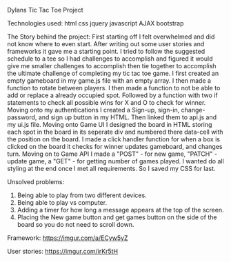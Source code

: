 Dylans Tic Tac Toe Project

Technologies used:
html
css
jquery
javascript
AJAX
bootstrap

The Story behind the project:
First starting off I felt overwhelmed and did not know where to even start. After writing out some user stories and frameworks it gave me a starting point. I tried to follow the suggested schedule to a tee so I had challenges to accomplish and figured it would give me smaller challenges to accomplish then tie together to accomplish the ultimate challenge of completing my tic tac toe game. I first created an empty gameboard in my game.js file with an empty array. I then made a function to rotate between players. I then made a function to not be able to add or replace a already occupied spot. Followed by a function with two if statements to check all possible wins for X and O to check for winner. Moving onto my authentications I created a Sign-up, sign-in, change-password, and sign up button in my HTML. Then linked them to api.js and my ui.js file. Moving onto Game UI I designed the board in HTML storing each spot in the board in its seperate div and numbered there data-cell with the position on the board. I made a click handler function for when a box is clicked on the board it checks for winner updates gameboard, and changes turn. Moving on to Game API I made a "POST" - for new game, "PATCH" - update game, a "GET" - for getting number of games played. I wanted do all styling at the end once I met all requirements. So I saved my CSS for last.

Unsolved problems:
1. Being able to play from two different devices.
2. Being able to play vs computer.
3. Adding a timer for how long a message appears at the top of the screen.
4. Placing the New game button and get games button on the side of the board so you do not need to scroll down.


Framework:
https://imgur.com/a/ECyw5yZ

User stories:
https://imgur.com/irKr5tH
